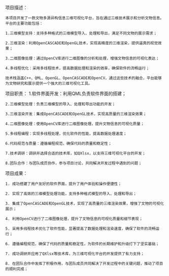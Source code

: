 项目描述：

    本项目开发了一款文物多源异构信息三维可视化平台，旨在通过三维技术展示和分析文物信息。平台的主要功能包括：
    
    1.三维模型支持：支持多种格式的三维模型导入、处理和导出，满足不同文物的展示需求；
    
    2.三维渲染：利用OpenCASCADE和OpenGL技术，实现高精度的三维渲染，提供逼真的视觉效果；
    
    3.二维图像处理：通过OpenCV库进行二维图像的分析和处理，增强文物信息的可视化表达；
    
    4.多线程优化：采用多线程技术，提高数据处理和渲染的效率，确保软件的流畅运行；
    
    技术栈涵盖C++、QML、OpenGL、OpenCASCADE和OpenCV，通过这些技术的融合，平台能够为文物研究和展示提供一个强大的三维可视化工具。
    
项目职责：
    1.软件界面开发：利用QML负责软件界面的搭建；
    
    2.三维模型处理：负责三维模型的导入、处理和导出功能的开发；
    
    3.三维渲染开发：集成OpenCASCADE和OpenGL技术，实现高质量的三维渲染效果；
    
    4.二维图像处理：使用OpenCV库进行二维图像处理，提升文物信息的可视化质量；
    
    5.多线程编程：实现多线程处理，优化软件的性能，提高数据处理速度；
    
    6.代码规范与质量：遵循编程规范，确保代码的质量和稳定性；
    
    7.技术调研：调研并选择合适的技术库，如QXlsx，以支持三维可视化平台的开发；
    
    8.团队合作：与团队成员协作，参与项目讨论，共同解决开发过程中遇到的问题；
    
项目成果：

    1. 成功搭建了用户友好的软件界面，提升了用户体验和操作便捷性；
    
    2. 实现了高效的三维模型处理功能，支持多种格式模型的导入、处理和导出；
    
    3. 集成了OpenCASCADE和OpenGL技术，实现了高质量的三维渲染效果，增强了文物的可视化展示；
    
    4. 利用OpenCV进行了二维图像处理，提升了文物信息的可视化质量和细节表现；
    
    5. 采用多线程技术优化了软件性能，显著提高了数据处理和渲染速度，确保了软件的流畅运行；
    
    6. 遵循编程规范，确保了代码的质量和稳定性，为软件的长期维护和升级打下了坚实基础；
    
    7. 成功调研并应用了QXlsx等技术库，为三维可视化平台的开发提供了有力支持；
    
    8. 在团队合作中发挥了积极作用，与团队成员共同解决了开发过程中的关键问题，推动了项目的顺利完成；
    
